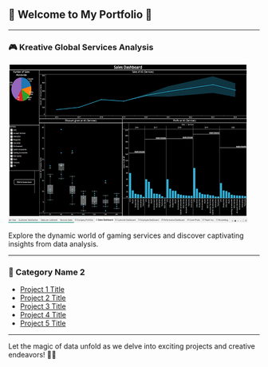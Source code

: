 ## 🌟 Welcome to My Portfolio 🌟

---

### 🎮 Kreative Global Services Analysis 

[![Kreative Global Services Thumbnail](images/Thumbnail1.png)](Pages/KGS_analysis)

Explore the dynamic world of gaming services and discover captivating insights from data analysis.

---

### 💼 Category Name 2

- [Project 1 Title](http://example.com/)
- [Project 2 Title](http://example.com/)
- [Project 3 Title](http://example.com/)
- [Project 4 Title](http://example.com/)
- [Project 5 Title](http://example.com/)

---

Let the magic of data unfold as we delve into exciting projects and creative endeavors! 🚀🌌
